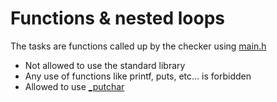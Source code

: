 # Functions & nested loops

The tasks are functions called up by the checker using [main.h](0x02-functions_nested_loops/main.h)
- Not allowed to use the standard library
- Any use of functions like printf, puts, etc… is forbidden
- Allowed to use [_putchar](https://raw.githubusercontent.com/holbertonschool/_putchar.c/master/_putchar.c)

